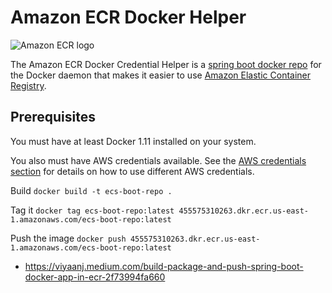 # Amazon ECR Docker Helper

![Amazon ECR logo](docs/ecr.png "Amazon ECR")


The Amazon ECR Docker Credential Helper is a
[spring boot docker repo](https://github.com/Viyaan/docker-boot-ecs)
for the Docker daemon that makes it easier to use
[Amazon Elastic Container Registry](https://aws.amazon.com/ecr/).

## Prerequisites

You must have at least Docker 1.11 installed on your system.

You also must have AWS credentials available.  See the [AWS credentials section](#aws-credentials) for details on how to
use different AWS credentials.

Build 
`docker build -t ecs-boot-repo .`

Tag it
`docker tag ecs-boot-repo:latest 455575310263.dkr.ecr.us-east-1.amazonaws.com/ecs-boot-repo:latest`

Push the image
`docker push 455575310263.dkr.ecr.us-east-1.amazonaws.com/ecs-boot-repo:latest`

- https://viyaanj.medium.com/build-package-and-push-spring-boot-docker-app-in-ecr-2f73994fa660
